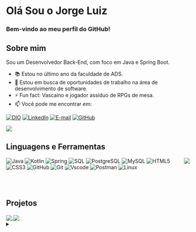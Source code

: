 # Olá Sou o Jorge Luiz

### Bem-vindo ao meu perfil do GitHub! 

## Sobre mim
Sou um Desenvolvedor Back-End, com foco em Java e Spring Boot.
- 📚 Estou no último ano da faculdade de ADS.
- 💼 Estou em busca de oportunidades de trabalho na área de desenvolvimento de software.
- ⚡ Fun fact: Vascaino e jogador assíduo de RPGs de mesa.
- 📫 Você pode me encontrar em:
  
[![DIO](https://img.shields.io/badge/Meu_perfil_da_DIO-9F966D?style=for-the-badge)](https://www.dio.me/users/aser1231) 
[![LinkedIn](https://img.shields.io/badge/LinkedIn-0077B5?style=for-the-badge&logo=linkedin&logoColor=white&color=DF836E)](https://www.linkedin.com/in/jorge-luiz-madeira/)
[![E-mail](https://img.shields.io/badge/-Email-000?style=for-the-badge&logo=microsoft-outlook&logoColor=007BFF)](mailto:jorgeluiz.madeira@outlook.com)
[![GitHub](https://img.shields.io/badge/GitHub-100000?style=for-the-badge&logo=github&logoColor=white&color=9F966D)](https://github.com/Jlmadeira)


<a href="https://github.com/Jlmadeira/github-readme-stats">
  <img align="center" src="https://github-readme-stats.vercel.app/api?username=Jlmadeira&locale=pt-br&show_icons=true&hide=stars&count_private=true&title_color=d86450ff&icon_color=c17041ff&text_color=55522F&bg_color=f3e0d1ff&border_color=e4e2e2&card_width=400" />
</a>

## Linguagens e Ferramentas

<a href="https://github.com/Jlmadeira/github-readme-stats">
  <img align="right" src="https://github-readme-stats.vercel.app/api/top-langs/?username=Jlmadeira&count_private=true&layout=compact&locale=pt-br&title_color=d86450ff&icon_color=c17041ff&text_color=55522F&bg_color=f3e0d1ff&card_width=495?"/>
</a>

![Java](https://img.shields.io/badge/java-%23ED8B00.svg?style=for-the-badge&logo=openjdk&logoColor=white)
![Kotlin](https://img.shields.io/badge/Kotlin-0095D5?&style=for-the-badge&logo=kotlin&logoColor=white)
![Spring](https://img.shields.io/badge/spring-%236DB33F.svg?style=for-the-badge&logo=spring&logoColor=white)
![SQL](https://img.shields.io/badge/sql-954B3E?style=for-the-badge)
![PostgreSQL](https://img.shields.io/badge/PostgreSQL-000?style=for-the-badge&logo=postgresql)
![MySQL](https://img.shields.io/badge/MySQL-00000F?style=for-the-badge&logo=mysql&logoColor=white&color=55522F)
![HTML5](https://img.shields.io/badge/HTML5-E34F26?style=for-the-badge&logo=html5&logoColor=white)
![CSS3](https://img.shields.io/badge/CSS3-1572B6?style=for-the-badge&logo=css3&logoColor=white)
![GitHub](https://img.shields.io/badge/GitHub-100000?style=for-the-badge&logo=github&logoColor=white&color=954B3E)
![Git](https://img.shields.io/badge/GIT-E44C30?style=for-the-badge&logo=git&logoColor=white&color=55522F)
![Vscode](https://img.shields.io/badge/Vscode-007ACC?style=for-the-badge&logo=visual-studio-code&logoColor=white&color=954B3E)
![Postman](https://img.shields.io/badge/Postman-FF6C37.svg?style=for-the-badge&logo=Postman&logoColor=white)
![Linux](https://img.shields.io/badge/Linux-000?style=for-the-badge&logo=linux&logoColor=FCC624)

<br>
<br>

## Projetos

<a  href="https://https://github.com/Jlmadeira/Aprendizado_Android">
<img align="center" src="https://github-readme-stats.vercel.app/api/pin/?username=Jlmadeira&repo=Aprendizado_Android&locale=pt-br&title_color=d86450ff&icon_color=c17041ff&text_color=55522F&bg_color=f3e0d1ff"/>
</a>

<a  href="https://github.com/Jlmadeira/dio-trilha-java">
<img align="center" src="https://github-readme-stats.vercel.app/api/pin/?username=Jlmadeira&repo=dio-trilha-java&locale=pt-br&title_color=d86450ff&icon_color=c17041ff&text_color=55522F&bg_color=f3e0d1ff"/>
</a>

<br>

<details align="left">
  <summary></summary> 
 
  - Badges by <a href="https://shields.io/">shields.io</a><br>
  - GitHub Stats by <a href="https://github.com/anuraghazra/github-readme-stats">anuraghazra</a>
  - Foto de <a href="https://unsplash.com/pt-br/@cgower?utm_content=creditCopyText&utm_medium=referral&utm_source=unsplash">Christopher Gower</a> na <a href="https://unsplash.com/pt-br/fotografias/um-macbook-com-linhas-de-codigo-na-tela-em-uma-mesa-ocupada-m_HRfLhgABo?utm_content=creditCopyText&utm_medium=referral&utm_source=unsplash">Unsplash</a> (edited by author)
 
</details>